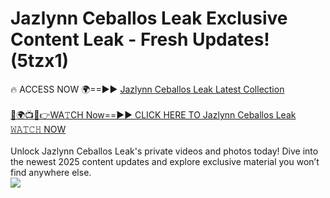 # Jazlynn Ceballos Leak Exclusive Content Leak - Fresh Updates! (5tzx1)

🔥 ACCESS NOW 🌍==►► <a href="https://tinyurl.com/kvy9nzfs" rel="nofollow">Jazlynn Ceballos Leak Latest Collection</a>
<br><br>
[🔴🌍📺📱👉WA𝚃CH Now==►► CLICK HERE TO Jazlynn Ceballos Leak 𝚆𝙰𝚃𝙲𝙷 NOW](https://tinyurl.com/kvy9nzfs)
<br><br>
Unlock Jazlynn Ceballos Leak's private videos and photos today! Dive into the newest 2025 content updates and explore exclusive material you won’t find anywhere else.
<br>
<a href="https://tinyurl.com/kvy9nzfs" rel="nofollow" data-target="animated-image.originalLink"><img src="https://camo.githubusercontent.com/8a4f000d20f83aca3bf7ec5f350d767afa0574a8a352519fd8cfa583a6f93a33/68747470733a2f2f692e696d6775722e636f6d2f644a486b345a712e676966" data-canonical-src="https://i.imgur.com/dJHk4Zq.gif" style="max-width: 100%; display: inline-block;" data-target="animated-image.originalImage"></a>
<br>
